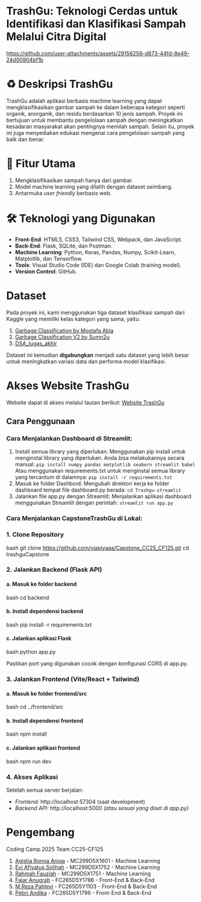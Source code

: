# TrashGu: Teknologi Cerdas untuk Identifikasi dan Klasifikasi Sampah Melalui Citra Digital

https://github.com/user-attachments/assets/29156258-d873-44fd-8e49-24d00904bf1b

# ♻️ Deskripsi TrashGu
TrashGu adalah aplikasi berbasis machine learning yang dapat mengklasifikasikan gambar sampah ke dalam beberapa kategori seperti organik, anorganik, dan residu berdasarkan 10 jenis sampah. Proyek ini bertujuan untuk membantu pengelolaan sampah dengan meningkatkan kesadaran masyarakat akan pentingnya memilah sampah. Selain itu, proyek ini juga menyediakan edukasi mengenai cara pengelolaan sampah yang baik dan benar.


# 🚀 Fitur Utama

1. Mengklasifikasikan sampah hanya dari gambar.
2. Model machine learning yang dilatih dengan dataset seimbang.
3. Antarmuka *user friendly* berbasis web.


# 🛠️ Teknologi yang Digunakan

- **Front-End**: HTML5, CSS3, Tailwind CSS, Webpack, dan JavaScript.
- **Back-End**: Flask, SQLite, dan Postman.
- **Machine Learning**: Python, Keras, Pandas, Numpy, Scikit-Learn, Matplotlib, dan Tensorflow.
- **Tools**: Visual Studio Code (IDE) dan Google Colab (training model).
- **Version Control**: GitHub.


# Dataset

Pada proyek ini, kami menggunakan tiga dataset klasifikasi sampah dari Kaggle yang memiliki kelas kategori yang sama, yaitu:

1. [Garbage Classification by Mostafa Abla](https://www.kaggle.com/datasets/mostafaabla/garbage-classification)  
2. [Garbage Classification V2 by Sumn2u](https://www.kaggle.com/datasets/sumn2u/garbage-classification-v2)
3. [DSA_tugas_akhir](https://github.com/fannyahdita/DSA_tugas_akhir/)

Dataset ini kemudian **digabungkan** menjadi satu dataset yang lebih besar untuk meningkatkan variasi data dan performa model klasifikasi.

# Akses Website TrashGu

Website dapat di akses melalui tautan berikut:
[Website TrashGu](https://trash_gu.ivanrajwa.my.id/)

## Cara Penggunaan

### Cara Menjalankan Dashboard di Streamlit:

1. Install semua library yang diperlukan: Menggunakan pip install untuk menginstal library yang diperlukan. Anda bisa melakukannya secara manual:
`pip install numpy pandas matplotlib seaborn streamlit babel`
Atau menggunakan requirements.txt untuk menginstal semua library yang tercantum di dalamnya:
`pip install -r requirements.txt`
2. Masuk ke folder Dashbord: Mengubah direktori kerja ke folder dashboard tempat file dashboard.py berada:
`cd Trashgu-streamlit`
3. Jalankan file app.py dengan Streamlit: Menjalankan aplikasi dashboard menggunakan Streamlit dengan perintah:
`streamlit run app.py`


### Cara Menjalankan CapstoneTrashGu di Lokal:
### 1. Clone Repository

bash
git clone https://github.com/viapiyaaa/Capstone_CC25_CF125.git
cd trashguCapstone

### 2. Jalankan Backend (Flask API)

#### a. Masuk ke folder backend

bash
cd backend

#### b. Install dependensi backend

bash
pip install -r requirements.txt


#### c. Jalankan aplikasi Flask

bash
python app.py

Pastikan port yang digunakan cocok dengan konfigurasi CORS di app.py.

### 3. Jalankan Frontend (Vite/React + Tailwind)

#### a. Masuk ke folder frontend/src

bash
cd ../frontend/src

#### b. Install dependensi frontend

bash
npm install

#### c. Jalankan aplikasi frontend

bash
npm run dev

### 4. Akses Aplikasi

Setelah semua server berjalan:

* *Frontend:* http://localhost:57304 (saat development)
* *Backend API:* http://localhost:5000 *(atau sesuai yang diset di app.py)*

# Pengembang
Coding Camp 2025 Team CC25-CF125 
1. [Agistia Ronna Aniqa](https://www.linkedin.com/in/agistiaronna/) - MC299D5X1601 - Machine Learning
2. [Evi Afiyatus Solihah](https://www.linkedin.com/in/eviafiyatussolihah/) - MC299D5X1752 - Machine Learning
3. [Rahmah Fauziah](https://www.linkedin.com/in/rahmahf/) - MC299D5X1751 - Machine Learning
4. [Fajar Anugrah](https://www.linkedin.com/in/fajaranugrah29/) - FC265D5Y1786 - Front-End & Back-End
5. [M.Reza Pahlevi](http://www.linkedin.com/in/m-reza-pahlevi-26a21b255) - FC265D5Y1103 - Front-End & Back-End
6. [Pebri Andika](https://www.linkedin.com/in/pebri-andika-40386a356) - FC265D5Y1796 - Front-End & Back-End
